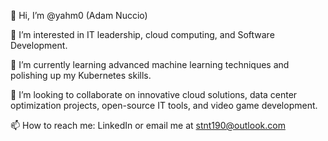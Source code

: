 👋 Hi, I’m @yahm0 (Adam Nuccio)

👀 I’m interested in IT leadership, cloud computing, and Software Development.

🌱 I’m currently learning advanced machine learning techniques and polishing up my Kubernetes skills.

💞️ I’m looking to collaborate on innovative cloud solutions, data center optimization projects, open-source IT tools, and video game development.

📫 How to reach me: LinkedIn or email me at stnt190@outlook.com

<!---
yahm0/yahm0 is a ✨ special ✨ repository because its `README.md` (this file) appears on your GitHub profile.
You can click the Preview link to take a look at your changes.
--->
